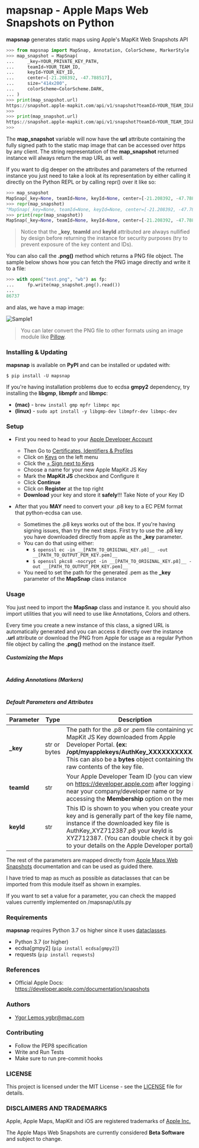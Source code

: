 # mapsnap - Apple Maps Web Snapshots on Python

**mapsnap** generates static maps using Apple's MapKit Web Snapshots API

```python
>>> from mapsnap import MapSnap, Annotation, ColorScheme, MarkerStyle
>>> map_snapshot = MapSnap(
...     _key=YOUR_PRIVATE_KEY_PATH,
...     teamId=YOUR_TEAM_ID,
...     keyId=YOUR_KEY_ID,
...     center=[-21.208392, -47.788517],
...     size="414x200",
...     colorScheme=ColorScheme.DARK,
... )
>>> print(map_snapshot.url)
https://snapshot.apple-mapkit.com/api/v1/snapshot?teamId=YOUR_TEAM_ID&keyId=YOUR_KEY_ID&center=-21.208392%2C-47.788517&size=414x200&scale=2&colorScheme=dark&lang=en-US&signature=A_DYNAMIC_SIGNATURE_GENERATED_AUTOMATICALLY_BY_THIS_MODULE
>>>
>>> print(map_snapshot.url)
https://snapshot.apple-mapkit.com/api/v1/snapshot?teamId=YOUR_TEAM_ID&keyId=YOUR_KEY_ID&center=-21.208392%2C-47.788517&size=414x200&scale=2&colorScheme=dark&lang=en-US&signature=A_DYNAMIC_SIGNATURE_GENERATED_AUTOMATICALLY_BY_THIS_MODULE
>>>
```

The **map_snapshot** variable will now have the **url** attribute containing the fully signed path to the static map image that can be accessed over https by any client. The string representation of the **map_snapshot** returned instance will always return the map URL as well.

If you want to dig deeper on the attributes and parameters of the returned instance you just need to take a look at its representation by either calling it directly on the Python REPL or by calling repr() over it like so:

```python
>>> map_snapshot
MapSnap(_key=None, teamId=None, keyId=None, center=[-21.208392, -47.788517], z=None, spn=None, size='414x200', scale=2, t=None, colorScheme=<ColorScheme.DARK: 'dark'>, poi=None, lang='en-US', annotations=None, overlays=None, referer=None, expires=None, imgs=None)
>>> repr(map_snapshot)
"MapSnap(_key=None, teamId=None, keyId=None, center=[-21.208392, -47.788517], z=None, spn=None, size='414x200', scale=2, t=None, colorScheme=<ColorScheme.DARK: 'dark'>, poi=None, lang='en-US', annotations=None, overlays=None, referer=None, expires=None, imgs=None)"
>>> print(repr(map_snapshot))
MapSnap(_key=None, teamId=None, keyId=None, center=[-21.208392, -47.788517], z=None, spn=None, size='414x200', scale=2, t=None, colorScheme=<ColorScheme.DARK: 'dark'>, poi=None, lang='en-US', annotations=None, overlays=None, referer=None, expires=None, imgs=None)
```

> Notice that the **\_key**, **teamId** and **keyId** attributed are always nullified by design before returning the instance for security purposes (try to prevent exposure of the key content and IDs).

You can also call the **.png()** method which returns a PNG file object.
The sample below shows how you can fetch the PNG image directly and write it to a file:

```python
>>> with open("test.png", "wb") as fp:
...     fp.write(map_snapshot.png().read())
...
86737
```

and alas, we have a map image:

![Sample1](/img/sample1.png)

> You can later convert the PNG file to other formats using an image module like [Pillow](https://pypi.org/project/Pillow/).

### Installing & Updating

**mapsnap** is available on **PyPI** and can be installed or updated with:

```shell
$ pip install -U mapsnap
```

If you're having installation problems due to ecdsa **gmpy2** dependency, try installing the **libgmp**, **libmpfr** and **libmpc**:

-   **(mac)** - `brew install gmp mpfr libmpc mpc`
-   **(linux)** - `sudo apt install -y libgmp-dev libmpfr-dev libmpc-dev`

### Setup

-   First you need to head to your [Apple Developer Account](https://developer.apple.com/account/)

    -   Then Go to [Certificates, Identifiers & Profiles](https://developer.apple.com/account/resources/certificates/list)
    -   Click on [Keys](https://developer.apple.com/account/resources/authkeys/list) on the left menu
    -   Click the [+ Sign next to Keys](https://developer.apple.com/account/resources/authkeys/add)
    -   Choose a name for your new Apple MapKit JS Key
    -   Mark the **MapKit JS** checkbox and Configure it
    -   Click **Continue**
    -   Click on **Register** at the top right
    -   **Download** your key and store it **safely**!!! Take Note of your Key ID

-   After that you **MAY** need to convert your .p8 key to a EC PEM format that python-ecdsa can use.
    -   Sometimes the .p8 keys works out of the box. If you're having signing issues, than try the next steps. First try to use the .p8 key you have downloaded directly from apple as the **\_key** parameter.
    -   You can do that using either:
        -   `$ openssl ec -in __[PATH_TO_ORIGINAL_KEY.p8]__ -out __[PATH_TO_OUTPUT_PEM_KEY.pem]__`
        -   `$ openssl pkcs8 -nocrypt -in __[PATH_TO_ORIGINAL_KEY.p8]__ -out __[PATH_TO_OUTPUT_PEM_KEY.pem]__`
    -   You need to set the path for the generated .pem as the **\_key** parameter of the **MapSnap** class instance

### Usage

You just need to import the **MapSnap** class and instance it. you should also import utilities that you will need to use like Annotations, Colors and others.

Every time you create a new instance of this class, a signed URL is automatically generated and you can access it directly over the instance **.url** attribute or download the PNG from Apple for usage as a regular Python file object by calling the **.png()** method on the instance itself.

##### Customizing the Maps

```python

```

##### Adding Annotations (Markers)

```python

```

##### Default Parameters and Attributes

| Parameter  | Type         | Description                                                                                                                                                                                                                                                            |
| ---------- | ------------ | ---------------------------------------------------------------------------------------------------------------------------------------------------------------------------------------------------------------------------------------------------------------------- |
| **\_key**  | str or bytes | The path for the .p8 or .pem file containing your MapKit JS Key downloaded from Apple Developer Portal. **(ex: /opt/myapplekeys/AuthKey_XXXXXXXXXX.p8)** <br> This can also be a **bytes** object containing the raw contents of the key file.                         |
| **teamId** | str          | Your Apple Developer Team ID (you can view it on https://developer.apple.com after logging in near your company/developer name or by accessing the **Membership** option on the menu)                                                                                  |
| **keyId**  | str          | This ID is shown to you when you create your key and is generally part of the key file name, for instance if the downloaded key file is AuthKey_XYZ712387.p8 your keyId is XYZ712387. (You can double check it by going to your details on the Apple Developer portal) |

The rest of the parameters are mapped directly from [Apple Maps Web Snapshots](https://developer.apple.com/documentation/snapshots) documentation and can be used as guided there.

I have tried to map as much as possible as dataclasses that can be imported from this module itself as shown in examples.

If you want to set a value for a parameter, you can check the mapped values currently implemented on /mapsnap/utils.py

### Requirements

**mapsnap** requires Python 3.7 os higher since it uses [dataclasses](https://docs.python.org/3/library/dataclasses.html).

-   Python 3.7 (or higher)
-   ecdsa[gmpy2] (`pip install ecdsa[gmpy2]`)
-   requests (`pip install requests`)

### References

-   Official Apple Docs: https://developer.apple.com/documentation/snapshots

### Authors

-   [Ygor Lemos <ygbr@mac.com>](https://ygor.dev)

### Contributing

-   Follow the PEP8 specification
-   Write and Run Tests
-   Make sure to run pre-commit hooks

### LICENSE

This project is licensed under the MIT License - see the [LICENSE](LICENSE) file for details.

### DISCLAIMERS AND TRADEMARKS

Apple, Apple Maps, MapKit and iOS are registered trademarks of [Apple Inc.](https://apple.com)

The Apple Maps Web Snapshots are currently considered **Beta Software** and subject to change.
